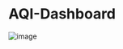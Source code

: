 # AQI-Dashboard
![image](https://github.com/user-attachments/assets/00ad1a00-965c-40e5-bd84-0856b23747d4)
